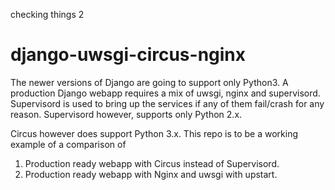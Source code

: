 checking things 2

# django-uwsgi-circus-nginx

The newer versions of Django are going to support only Python3. A production
Django webapp requires a mix of uwsgi, nginx and supervisord. Supervisord is used to
bring up the services if any of them fail/crash for any reason. Supervisord however,
supports only Python 2.x.  

Circus however does support Python 3.x. This repo is to be a working example of a comparison of
1. Production ready webapp with Circus instead of Supervisord.
2. Production ready webapp with Nginx and uwsgi with upstart.
